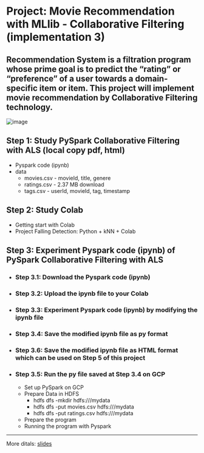 # Project: Movie Recommendation with MLlib - Collaborative Filtering (implementation 3)  
## Recommendation System is a filtration program whose prime goal is to predict the “rating” or “preference” of a user towards a domain-specific item or item. This project will implement movie recommendation by Collaborative Filtering technology.
![image](https://user-images.githubusercontent.com/55336314/203538822-4fb487db-760b-4653-8dfd-b0ad1e32f06d.png)

## Step 1: Study PySpark Collaborative Filtering with ALS (local copy pdf, html)
* Pyspark code (ipynb)
* data
  * movies.csv - movieId, title, genere
  * ratings.csv - 2.37 MB download
  * tags.csv - userId, movieId, tag, timestamp
## Step 2: Study Colab
* Getting start with Colab
* Project Falling Detection: Python + kNN + Colab
## Step 3: Experiment Pyspark code (ipynb) of PySpark Collaborative Filtering with ALS
* ### Step 3.1: Download the Pyspark code (ipynb)
* ### Step 3.2: Upload the ipynb file to your Colab
* ### Step 3.3: Experiment Pyspark code (ipynb) by modifying the ipynb file
* ### Step 3.4: Save the modified ipynb file as py format
* ### Step 3.6: Save the modified ipynb file as HTML format which can be used on Step 5 of this project
* ### Step 3.5: Run the py file saved at Step 3.4 on GCP
  * Set up PySpark on GCP
  * Prepare Data in HDFS
    * hdfs dfs -mkdir hdfs:///mydata 
    * hdfs dfs -put movies.csv hdfs:///mydata
    * hdfs dfs -put ratings.csv hdfs:///mydata
  * Prepare the program
  * Running the program with Pyspark
***
More ditals: 
[slides](https://docs.google.com/presentation/d/1QqQJ0hqs0OLTGDbJoc9eOw18vna-GHqJjsqty7JlnuE/edit?usp=sharing)
